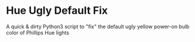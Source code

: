 # Hue Ugly Default Fix
A quick & dirty Python3 script to "fix" the default ugly yellow power-on bulb color of Phillips Hue lights 
